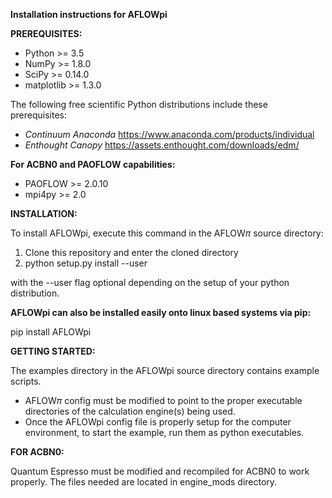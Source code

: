 **Installation instructions for AFLOWpi**

**PREREQUISITES:**

- Python     >= 3.5 
- NumPy      >= 1.8.0
- SciPy      >= 0.14.0
- matplotlib >= 1.3.0

The following free scientific Python distributions include these prerequisites:

- *Continuum Anaconda*
https://www.anaconda.com/products/individual
- *Enthought Canopy*
https://assets.enthought.com/downloads/edm/

**For ACBN0 and PAOFLOW capabilities:**

- PAOFLOW >= 2.0.10
- mpi4py >= 2.0

**INSTALLATION:**

To install AFLOWpi, execute this command in the AFLOW$\pi$ source directory:

1. Clone this repository and enter the cloned directory
2. python setup.py install --user

with the --user flag optional depending on the setup of your python distribution.

**AFLOWpi can also be installed easily onto linux based systems via pip:**

pip install AFLOWpi

**GETTING STARTED:**
 
The examples directory in the AFLOWpi source directory contains example scripts. 
- AFLOW$\pi$ config must be modified to point to the proper executable directories of the calculation engine(s) being used. 
- Once the AFLOWpi config file is properly setup for the computer environment, to start the example, run them as python executables. 


**FOR ACBN0:**

Quantum Espresso must be modified and recompiled for ACBN0 to work properly. The files needed are located in engine_mods directory. 
